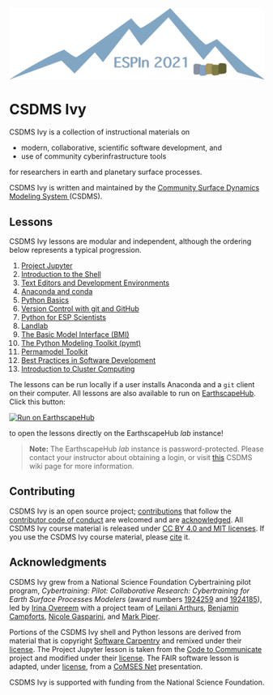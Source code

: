 ![Ivy logo](./media/logo.png)

<!-- Links -->

[jhub]: https://csdms.colorado.edu/wiki/JupyterHub
[badge]: https://img.shields.io/badge/Run%20on-EarthscapeHub-orange
[jupyter]: ./lessons/jupyter/index.md
[shell]: ./lessons/shell/index.md
[editors]: ./lessons/editors/index.md
[conda]: ./lessons/conda/index.md
[python]: ./lessons/python/index.ipynb
[git]: ./lessons/git/index.md
[bmi]: ./lessons/bmi/index.ipynb
[landlab]: ./lessons/landlab/index.ipynb
[pymt]: ./lessons/pymt/index.ipynb
[permamodel]: ./lessons/permamodel/index.ipynb
[best-practices]: ./lessons/best-practices/index.md
[hpc]: ./lessons/hpc/index.md
[jhub-link]: https://lab.openearthscape.org/hub/user-redirect/git-pull?repo=https%3A%2F%2Fgithub.com%2Fcsdms%2Fivy&urlpath=lab%2Ftree%2Fivy%2FREADME.ipynb%3Fautodecode&branch=main
[jhub-info]: https://csdms.colorado.edu/wiki/JupyterHub
[swc]: http://software-carpentry.org
[swc-license]: https://github.com/swcarpentry/python-novice-inflammation/blob/gh-pages/LICENSE.md
[coco]: https://github.com/CodeToCommunicate
[coco-license]: https://github.com/CodeToCommunicate/CoCoLessons/blob/main/LICENSE
[comses]: https://comses.net
[comses-license]: https://github.com/comses/git-fair-clinic/blob/main/LICENSE

# CSDMS Ivy

CSDMS Ivy is a collection of instructional materials on

* modern, collaborative, scientific software development, and
* use of community cyberinfrastructure tools

for researchers in earth and planetary surface processes.

CSDMS Ivy is
written and maintained by the
[Community Surface Dynamics Modeling System ](https://csdms.colorado.edu)(CSDMS).

## Lessons

CSDMS Ivy lessons are modular and independent,
although the ordering below represents a typical progression.

1. [Project Jupyter][jupyter]
1. [Introduction to the Shell][shell]
1. [Text Editors and Development Environments][editors]
1. [Anaconda and conda][conda]
1. [Python Basics][python]
1. [Version Control with git and GitHub][git]
1. [Python for ESP Scientists][python]
1. [Landlab][landlab]
1. [The Basic Model Interface (BMI)][bmi]
1. [The Python Modeling Toolkit (pymt)][pymt]
1. [Permamodel Toolkit][permamodel]
1. [Best Practices in Software Development][best-practices]
1. [Introduction to Cluster Computing][hpc]

The lessons can be run locally
if a user installs Anaconda and a `git` client on their computer.
All lessons are also available to run
on [EarthscapeHub][jhub].
Click this button:

[![Run on EarthscapeHub][badge]][jhub-link]

to open the lessons directly on the EarthscapeHub *lab* instance!

> **Note:** The EarthscapeHub *lab* instance is password-protected.
  Please contact your instructor about obtaining a login,
  or visit [this][jhub-info] CSDMS wiki page for more information.

## Contributing

CSDMS Ivy is an open source project;
[contributions](./CONTRIBUTING.rst) that follow
the [contributor code of conduct](./CODE-OF-CONDUCT.rst) are welcomed
and are [acknowledged](./AUTHORS.rst).
All CSDMS Ivy course material is
released under [CC BY 4.0 and MIT licenses](./LICENSE.md).
If you use the CSDMS Ivy course material,
please [cite](./CITATION.cff) it.

## Acknowledgments

CSDMS Ivy grew from a National Science Foundation Cybertraining pilot program,
*Cybertraining: Pilot: Collaborative Research:
Cybertraining for Earth Surface Processes Modelers*
(award numbers
[1924259](https://www.nsf.gov/awardsearch/showAward?AWD_ID=1924259) and
[1924185](https://www.nsf.gov/awardsearch/showAward?AWD_ID=1924185)),
led by [Irina Overeem](https://www.colorado.edu/geologicalsciences/irina-overeem)
with a project team of
[Leilani Arthurs](https://www.colorado.edu/geologicalsciences/leilani-arthurs),
[Benjamin Campforts](https://instaar.colorado.edu/people/benjamin-campforts/),
[Nicole Gasparini](https://sse.tulane.edu/eens/faculty/gasparini), and
[Mark Piper](https://instaar.colorado.edu/people/mark-piper/).

Portions of the CSDMS Ivy shell and Python lessons are derived
from material that is copyright
[Software Carpentry][swc]
and remixed under their [license][swc-license].
The Project Jupyter lesson
is taken from the [Code to Communicate][coco] project
and modified under their [license][coco-license].
The FAIR software lesson is adapted,
under [license][comses-license],
from a [CoMSES Net][comses] presentation.

CSDMS Ivy is supported with funding from the National Science Foundation.
